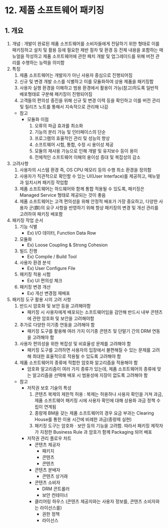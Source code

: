 # 12. 제품 소프트웨어 패키징
## 1. 개요
1. 개념 : 개발이 완료된 제품 소프트웨어를 소비자들에게 전달하기 위한 형태로 이를 패키징하고 설치 및 활용 등에 필요한 제반 절차 및 환경 등 전체 내용을 포함하는 매뉴얼을 작성하고 제품 소프트웨어에 관한 패치 개발 및 업그레이드를 위해 버전 관리를 수행하는 능력을 의미함
2. 특징
   1. 제품 소프트웨어는 개발자가 아닌 사용자 중심으로 진행되어짐
   2. 신규 및 변경 개발 소스를 식별하고 이를 모듈화하여 상용 제품을 패키징함
   3. 사용자 실행 환경을 이해하고 범용 환경에서 활용이 가능(참고)하도록 일반적 배포형태로 구분해 패키징이 진행되어짐
   4. 고객들의 편의성 중진을 위해 신규 및 변경 이력 등을 확인하고 이를 버전 관리 및 릴리즈 노트를 통해서 지속적으로 관리해 나감
    * 참고
      * 모듈화 이점
        1. 오류의 파급 효과를 최소화
        2. 기능의 분리 가능 및 인터페이스의 단순
        3. 프로그램의 효율적인 관리 및 성능의 향상
        4. 소프트웨어 시험, 통합, 수정 시 용이성 제공
        5. 모듈의 재사용 가능으로 인해 개발 및 유지보수 등이 용이
        6. 전체적인 소프트웨어 이해의 용이성 증대 및 복잡성의 감소
3. 고려사항
   1. 사용자의 시스템 환경 즉, OS CPU 메모리 등의 수행 최소 환경을 정의함
   2. 사용자가 직관적으로 확인할 수 있는 UI(User Interface)를 제공하고, 매뉴얼과 일치시켜 패키징 작업함
   3. 제품 소프트웨어는 하드웨어와 함께 통합 적용될 수 있도록, 패키징은 Managed Service 형태로 제공되는 것이 좋음
   4. 제품 소프트웨어는 고객 편의성을 위해 안정적 배포가 가장 중요하고, 다양한 사용자 군(群)의 요구 사항을 반영하기 위해 항상 패키징의 변경 및 개선 관리를 고려하여 패키징 배포함
4. 패키징 작업 순서
   1. 기능 식별
      - Ex) I/O 데이터, Function Data Row
   2. 모듈화
      - Ex) Loose Coupling & Strong Cohesion
   3. 빌드 진행
      - Ex) Compile / Build Tool
   4. 사용자 환경 분석
      - Ex) User Configure File
   5. 패키징 적용 시험
      - Ex) UI 편의성 체크 
   6. 패키징 변경 개선
      - Ex) 개선 변경점 재배포
5. 패키징 도구 활용 시의 고려 사항
   1. 반드시 암호화 및 보안 등을 고려해야함
      - 패키징 시 사용자에게 배포되는 소프트웨어임을 감안해 반드시 내부 콘텐츠에 관한 암호화 및 보안을 고려해야함
   2. 추가로 다양한 이기종 연동을 고려해야 함
      - 패키징 도구를 활용해 여러 가지 이기종 콘텐츠 및 단말기 간의 DRM 연동을 고려해야 함
   3. 사용자 편의성을 위한 복잡성 및 비효율성 문제를 고려해야 함
      - 패키징 도구를 고려하면 사용자의 입장에서 불편해질 수 있는 문제를 고려해 최대한 효율적으로 적용될 수 있도록 고려해야 함
   4. 제품 소프트웨어의 종류에 적합한 암호화 알고리즘을 적용해야 함
      - 암호화 알고리즘이 여러 가지 종류가 있는데, 제품 소프트웨어의 종류에 맞는 알고리즘을 선택해 배포 시 범용성에 지장이 없도록 고려해야 함
   * 참고
     * 저작권 보호 기술의 특성
       1. 콘텐츠 복제의 제한적 허용 : 복제는 허용하나 사용자 확인을 거쳐 과금, 제품 소프트웨어 패키징 시에 사용자 확인에 대해 상용화 과금 정책 수립이 연계됨
       2. 종량제 BM을 갖는 제품 소프트웨어의 경우 요금 부과는 Clearing House를 통한 이용 시간에 비례한 과금(종량제 실현)
       3. 패키징 도구는 암호화 · 보안 등의 기능을 고려함. 따라서 패키징 제작자가 지정한 Business Rule 과 암호가 함께 Packaging 되어 배포
     * 저작권 관리 플로우 차트
       - 콘텐츠 제공자  
         - 패키지
         - 콘텐츠
         - 콘텐츠
       - 콘텐츠 분배자
         - 콘텐츠 상거래 
       - 콘텐츠 소비자
         - DRM 콘트롤러
         - 보안 컨테이너
       - 클리어링 하우스 (콘텐츠 제공자와는 사용자 정보를, 콘텐츠 소비자와는 라이선스를)
         - 권한 정책
         - 라이선스